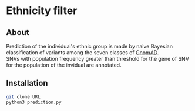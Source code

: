
# Ethnicity filter
## About
Prediction of the individual's ethnic group is made by naive Bayesian classification of variants among the seven classes of [GnomAD](https://macarthurlab.org/2017/02/27/the-genome-aggregation-database-gnomad/).    
SNVs with population frequency greater than threshold for the gene of  SNV for the population of the invidual are annotated.
## Installation
```bash
git clone URL
python3 prediction.py
```
